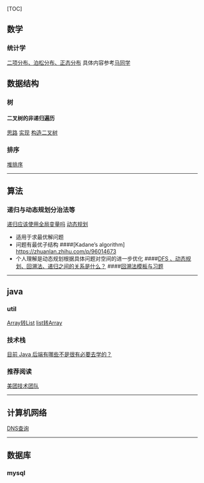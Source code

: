 [TOC] 

## 数学
### 统计学
[二项分布、泊松分布、正态分布](https://www.it610.com/article/1279872104946221056.htm)
具体内容参考[马同学](https://blog.csdn.net/ccnt_2012/article/details/81114920)


## 数据结构
### 树
#### 二叉树的非递归遍历
[思路](https://blog.csdn.net/z_ryan/article/details/80854233)
[实现](https://www.cnblogs.com/0ffff/p/11095250.html)
[构造二叉树](https://blog.csdn.net/qq_35733751/article/details/80970664)

### 排序
[堆排序](https://blog.csdn.net/qq_28063811/article/details/93034625)

---

## 算法
### 递归与动态规划分治法等

[递归应该使用全局变量吗](http://cn.voidcc.com/question/p-bmylvntc-kp.html)
[动态规划](https://blog.csdn.net/ailaojie/article/details/83014821)
- 适用于求最优解问题
- 问题有最优子结构
####[Kadane’s algorithm] https://zhuanlan.zhihu.com/p/96014673
- 个人理解是动态规划根据具体问题对空间的进一步优化
####[DFS 、动态规划、回溯法、递归之间的关系是什么？](https://www.zhihu.com/question/266403334)
####[回溯法模板与习题](https://zhuanlan.zhihu.com/p/112926891)

---

## java


### util
[Array转List](https://www.cnblogs.com/kangkaii/p/8427739.html)
[list转Array]()


### 技术栈
[目前 Java 后端有哪些不是很有必要去学的？](https://www.zhihu.com/question/305924723/answer/1092644344)


### 推荐阅读
[美团技术团队](https://tech.meituan.com/)

---


## 计算机网络
[DNS查询](https://www.cnblogs.com/qingdaofu/p/7399670.html)


---

## 数据库

### mysql
